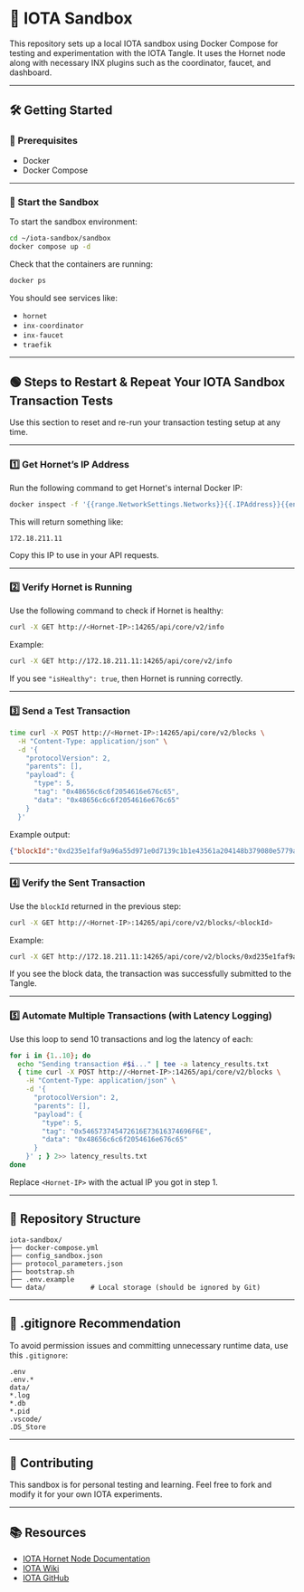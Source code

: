 # 🧪 IOTA Sandbox

This repository sets up a local IOTA sandbox using Docker Compose for testing and experimentation with the IOTA Tangle. It uses the Hornet node along with necessary INX plugins such as the coordinator, faucet, and dashboard.

---

## 🛠️ Getting Started

### 🔧 Prerequisites

- Docker
- Docker Compose

---

### 🚀 Start the Sandbox

To start the sandbox environment:

```bash
cd ~/iota-sandbox/sandbox
docker compose up -d
```

Check that the containers are running:

```bash
docker ps
```

You should see services like:
- `hornet`
- `inx-coordinator`
- `inx-faucet`
- `traefik`

---

## 🟢 Steps to Restart & Repeat Your IOTA Sandbox Transaction Tests

Use this section to reset and re-run your transaction testing setup at any time.

---

### 1️⃣ Get Hornet’s IP Address

Run the following command to get Hornet's internal Docker IP:

```bash
docker inspect -f '{{range.NetworkSettings.Networks}}{{.IPAddress}}{{end}}' hornet
```

This will return something like:

```
172.18.211.11
```

Copy this IP to use in your API requests.

---

### 2️⃣ Verify Hornet is Running

Use the following command to check if Hornet is healthy:

```bash
curl -X GET http://<Hornet-IP>:14265/api/core/v2/info
```

Example:

```bash
curl -X GET http://172.18.211.11:14265/api/core/v2/info
```

If you see `"isHealthy": true`, then Hornet is running correctly.

---

### 3️⃣ Send a Test Transaction

```bash
time curl -X POST http://<Hornet-IP>:14265/api/core/v2/blocks \
  -H "Content-Type: application/json" \
  -d '{
    "protocolVersion": 2,
    "parents": [],
    "payload": {
      "type": 5,
      "tag": "0x48656c6c6f2054616e676c65",
      "data": "0x48656c6c6f2054616e676c65"
    }
  }'
```

Example output:

```json
{"blockId":"0xd235e1faf9a96a55d971e0d7139c1b1e43561a204148b379080e5779a18d3075"}
```

---

### 4️⃣ Verify the Sent Transaction

Use the `blockId` returned in the previous step:

```bash
curl -X GET http://<Hornet-IP>:14265/api/core/v2/blocks/<blockId>
```

Example:

```bash
curl -X GET http://172.18.211.11:14265/api/core/v2/blocks/0xd235e1faf9a96a55d971e0d7139c1b1e43561a204148b379080e5779a18d3075
```

If you see the block data, the transaction was successfully submitted to the Tangle.

---

### 5️⃣ Automate Multiple Transactions (with Latency Logging)

Use this loop to send 10 transactions and log the latency of each:

```bash
for i in {1..10}; do
  echo "Sending transaction #$i..." | tee -a latency_results.txt
  { time curl -X POST http://<Hornet-IP>:14265/api/core/v2/blocks \
    -H "Content-Type: application/json" \
    -d '{
      "protocolVersion": 2,
      "parents": [],
      "payload": {
        "type": 5,
        "tag": "0x546573745472616E73616374696F6E",
        "data": "0x48656c6c6f2054616e676c65"
      }
    }' ; } 2>> latency_results.txt
done
```

Replace `<Hornet-IP>` with the actual IP you got in step 1.

---

## 📂 Repository Structure

```
iota-sandbox/
├── docker-compose.yml
├── config_sandbox.json
├── protocol_parameters.json
├── bootstrap.sh
├── .env.example
└── data/           # Local storage (should be ignored by Git)
```

---

## 📄 .gitignore Recommendation

To avoid permission issues and committing unnecessary runtime data, use this `.gitignore`:

```
.env
.env.*
data/
*.log
*.db
*.pid
.vscode/
.DS_Store
```

---

## 🤝 Contributing

This sandbox is for personal testing and learning. Feel free to fork and modify it for your own IOTA experiments.

---

## 📚 Resources

- [IOTA Hornet Node Documentation](https://wiki.iota.org/hornet/)
- [IOTA Wiki](https://wiki.iota.org/)
- [IOTA GitHub](https://github.com/iotaledger)
